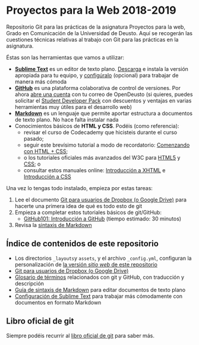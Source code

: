 # Proyectos para la Web 2018-2019

Repositorio Git para las prácticas de la asignatura Proyectos para la web, Grado en Comunicación de la Universidad de Deusto. Aquí se recogerán las cuestiones técnicas relativas al trabajo con Git para las prácticas en la asignatura.

Éstas son las herramientas que vamos a utilizar:

- [**Sublime Text**](https://www.sublimetext.com/) es un editor de texto plano. [Descarga](https://www.sublimetext.com/3) e instala la versión apropiada para tu equipo, y [configúralo](sublime-config.md) (opcional) para trabajar de manera más cómoda 
- [**GitHub**](https://github.com/) es una plataforma colaborativa de control de versiones. Por ahora [abre una cuenta](https://github.com/join?source=header-home) con tu correo de OpenDeusto (si quieres, puedes solicitar el [Student Developer Pack](https://education.github.com/pack) con descuentos y ventajas en varias herramientas muy útiles para el desarrollo web)
- [**Markdown**](https://markdown.es) es un lenguaje que permite aportar estructura a documentos de texto plano. No hace falta instalar nada
- Conocimientos básicos de **HTML y CSS**. Podéis (como referencia):
    - revisar el curso de Codecademy que hicisteis durante el curso pasado;
    - seguir este brevísimo tutorial a modo de recordatorio: [Comenzando con HTML + CSS](https://www.w3.org/Style/Examples/011/firstcss.es.html#reading);
    - o los tutoriales oficiales más avanzados del W3C para [HTML5](https://www.w3schools.com/html/) y [CSS](https://www.w3schools.com/css/); o
    - consultar estos manuales online: [Introducción a XHTML](http://librosweb.es/libro/xhtml/) e [Introducción a CSS](http://librosweb.es/libro/css/)

<div class="tareas" markdown="1">
<i class="fa fa-tasks"></i>

Una vez lo tengas todo instalado, empieza por estas tareas:

1. Lee el documento [Git para usuarios de Dropbox (o Google Drive)](git-para-usuarios-dropbox.md) para hacerte una primera idea de qué es todo esto de git
2. Empieza a completar estos tutoriales básicos de git/GitHub: 
    - [GitHub101: Introducción a GitHub](https://services.github.com/on-demand/intro-to-github/es/) (tiempo estimado: 30 minutos) 
3. Revisa la [sintaxis de Markdown](markdown.md)

</div>

## Índice de contenidos de este repositorio

- Los directorios `_layouts`y  `assets`, y el archivo `_config.yml`, configuran la personalización de [la versión _sitio web_ de este repositorio](http://deustopweb2017.github.io)
- [Git para usuarios de Dropbox (o Google Drive)](git-para-usuarios-dropbox.md)
- [Glosario de términos](glosario.md) relacionados con git y GitHub, con traducción y descripción
- [Guía de sintaxis de Markdown](markdown.md) para editar documentos de texto plano
- [Configuración de Sublime Text](sublime-config.md) para trabajar más cómodamente con documentos en formato Markdown

<!-- - [Introducción a GitHub](http://mrn.bz/pweb-intro-github): presentación de iniciación, incluye una serie de [tutoriales introductorios de GitHub](https://services.github.com/on-demand/) -->
<!-- - [Listado de estudiantes](estudiantes1718.md) para este curso 2017-2018, [instrucciones](estudiantes1718-instrucciones.md) para añadir tu nombre
- [Cómo inciar vuestro repositorio de grupo](iniciar-repo-grupo.md), instrucciones acerca de cómo empezar con vuestro proyecto en grupo en un repositorio GitHub -->

## Libro oficial de git

Siempre podéis recurrir al [libro oficial de git](https://git-scm.com/book/es/v2) para saber más.
